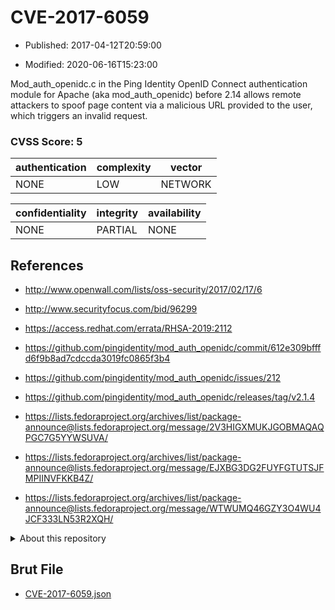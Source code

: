 # CVE-2017-6059

- Published: 2017-04-12T20:59:00

- Modified: 2020-06-16T15:23:00

Mod_auth_openidc.c in the Ping Identity OpenID Connect authentication module for Apache (aka mod_auth_openidc) before 2.14 allows remote attackers to spoof page content via a malicious URL provided to the user, which triggers an invalid request.

### CVSS Score: **5**

| authentication | complexity | vector |
| --- | --- | --- |
| NONE | LOW | NETWORK |

| confidentiality | integrity | availability |
| --- | --- | --- |
| NONE | PARTIAL | NONE |

## References

* http://www.openwall.com/lists/oss-security/2017/02/17/6

* http://www.securityfocus.com/bid/96299

* https://access.redhat.com/errata/RHSA-2019:2112

* https://github.com/pingidentity/mod_auth_openidc/commit/612e309bfffd6f9b8ad7cdccda3019fc0865f3b4

* https://github.com/pingidentity/mod_auth_openidc/issues/212

* https://github.com/pingidentity/mod_auth_openidc/releases/tag/v2.1.4

* https://lists.fedoraproject.org/archives/list/package-announce@lists.fedoraproject.org/message/2V3HIGXMUKJGOBMAQAQPGC7G5YYWSUVA/

* https://lists.fedoraproject.org/archives/list/package-announce@lists.fedoraproject.org/message/EJXBG3DG2FUYFGTUTSJFMPIINVFKKB4Z/

* https://lists.fedoraproject.org/archives/list/package-announce@lists.fedoraproject.org/message/WTWUMQ46GZY3O4WU4JCF333LN53R2XQH/

<details>
<summary>About this repository</summary> 

  This repository is part of the project [Live Hack CVE](https://github.com/Live-Hack-CVE). Main website can be found [www.live-hack.org](https://www.live-hack.org) 
  
  Made by [Sn0wAlice](https://github.com/Sn0wAlice) for the people that care about security and need to have a feed of the latest CVEs. Hope you enjoy it, don't forget to star the repo and follow me on [Twitter](https://twitter.com/Sn0wAlice) and [Github](https://github.com/Sn0wAlice). And that is my [personnal website](https://www.alice-snow.me/)

  - [Home Page](https://github.com/Live-Hack-CVE)
  - [Framework](https://github.com/Live-Hack-CVE/cve-framework)
  - [CVE database](https://github.com/Live-Hack-CVE/full_database)
  - [Changelog](https://github.com/Live-Hack-CVE/Changelog)
</details>

## Brut File

* [CVE-2017-6059.json](https://raw.githubusercontent.com/Live-Hack-CVE/full_database/main/cves/2017/CVE-2017-6059.json)

